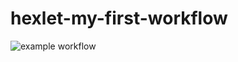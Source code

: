 # hexlet-my-first-workflow

![example workflow](https://github.com/Kysto27/https://github.com/Kysto27/hexlet-my-first-workflow.git/actions/workflows/hello-world.yml/badge.svg)